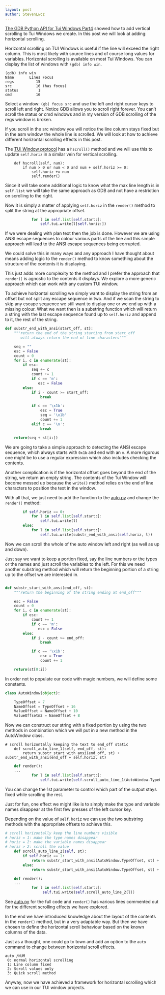 ```yaml
---
layout: post
author: StevenLwcz
---
```


[The GDB Python API for Tui Windows Part4](https://stevenlwcz.github.io/2022/03/13/The-Gdb-Python-API-For-Tui-Windows-Part-4.html) showed how to add vertical scrolling to Tui Windows we create. In this post we will look at adding horizontal scrolling.

Horizontal scrolling on TUI Windows is useful if the line will exceed the right column. This is most likely with source lines and of course long values for variables. Horizontal scrolling is available on most Tui Windows. You can display the list of windows with `(gdb) info win`.

```
(gdb) info win
Name       Lines Focus
regs          15
src           16 (has focus)
status         1
cmd           16
```

Select a window: `(gb) focus src` and use the left and right cursor keys to scroll left and right. Notice GDB allows you to scroll right forever. You can’t scroll the status or cmd windows and in my version of GDB scrolling of the regs window is broken.

If you scroll in the src window you will notice the line column stays fixed but in the asm window the whole line is scrolled. We will look at how to achieve different horizontal scrolling effects in this post.

The [TUI Window protocol](https://sourceware.org/gdb/onlinedocs/gdb/TUI-Windows-In-Python.html) has a `hscroll()` method and we will use this to update `self.horiz` in a similar vein for vertical scrolling.

```
    def hscroll(self, num):
        if num > 0 or num < 0 and num + self.horiz >= 0:
            self.horiz += num
            self.render()
```

Since it will take some additional logic to know what the max line length is in `self.list` we will take the same approach as GDB and not have a restriction on scrolling to the right.


Now it is simply a matter of applying  `self.horiz` in the `render()` method to split the string at the appropriate offset.

```python
            for l in self.list[self.start:]:
                self.tui.write(l[self.horiz:])
```

If we were dealing with plan text then the job is done. However we are using ANSI escape sequences to colour various parts of the line and this simple approach will lead to the ANSI escape sequences being corrupted.

We could solve this in many ways and any approach I have thought about means adding logic to the `render()` method to know something about the structure of the contents it is displaying.

This just adds more complexity to the method and I prefer the approach that `render()` is agnostic to the contents it displays. We explore a more generic approach which can work with any custom TUI window.

To achieve horizontal scrolling we simply want to display the string from an offset but not split any escape sequence in two. And if we scan the string to skip any escape sequence we still want to display one or we end up with a missing colour. What we want then is a substring function which will return a string with the last escape sequence found up to `self.horiz` and append to it, the rest of the string.

```python
def substr_end_with_ansi(start_off, st):
    """return the end of the string starting from start_off
       will always return the end of line characters"""

    seq = ""
    esc = False
    count = 0
    for i, c in enumerate(st):
        if esc:
            seq += c
            count += 1
            if c == 'm':
               esc = False
        else:
            if i - count >= start_off:
                break

            if c == '\x1b':
                esc = True
                seq = '\x1b'
                count += 1
            elif c == '\n':
                break

    return(seq + st[i:])
```

We are going to take a simple approach to detecting the ANSI escape sequence, which always starts with `0x1b` and end with an `m`. A more rigorous one might be to use a regular expression which also includes checking the contents.

Another complication is if the horizontal offset goes beyond the end of the string, we return an empty string. The contents of the Tui Window will become messed up because the `write()` method relies on the end of line characters to position the text in the window.

With all that, we just need to add the function to the [auto.py](https://github.com/StevenLwcz/gdb-python-blog/blob/dev/auto.py) and change the `render()` method:

```python
        if self.horiz == 0:
            for l in self.list[self.start:]:
                self.tui.write(l)
        else:
            for l in self.list[self.start:]:
                self.tui.write(substr_end_with_ansi(self.horiz, l))
```
Now we can scroll the whole of the auto window left and right (as well as up and down).

Just say we want to keep a portion fixed, say the line numbers or the types or the names and just scroll the variables to the left. For this we need another substring method which will return the beginning portion of a string up to the offset we are interested in.

```python

def substr_start_with_ansi(end_off, st):
    """return the beginning of the string ending at end_off"""

    esc = False
    count = 0
    for i, c in enumerate(st):
        if esc:
            count += 1
            if c == 'm':
               esc = False
        else:
            if i - count >= end_off:
                break

            if c == '\x1b':
                esc = True
                count += 1

    return(st[0:i])
```

In order not to populate our code with magic numbers, we will define some constants.

```python
class AutoWindow(object):

    TypeOffset = 7
    NameOffset = TypeOffset + 16
    ValueOffset = NameOffset + 10
    ValueOffsetm2 = NameOffset + 8
```

Now we can construct our string with a fixed portion by using the two methods in combination which we will put in a new method in the AutoWindow class.

```
# scroll horizontally keeping the text to end_off static
    def scroll_auto_line_1(self, end_off, st):
        return substr_start_with_ansi(end_off, st) + substr_end_with_ansi(end_off + self.horiz, st)
```

```python
    def render():
    ...
            for l in self.list[self.start:]:
                self.tui.write(self.scroll_auto_line_1(AutoWindow.TypeOffset, l))
```

You can change the 1st parameter to control which part of the output stays fixed while scrolling the rest.

Just for fun, one effect we might like is to simply make the type and variable names disappear at the first few presses of the left cursor key.

Depending on the value of `self.horiz` we can use the two substring methods with the appropriate offsets to achieve this.

```python
# scroll horizontally keep the line numbers visible
# horiz = 1: make the type names disappear
# horiz = 2: make the variable names disappear
# horiz > 2: scroll the value 
    def scroll_auto_line_2(self, st):
        if self.horiz == 1:
            return substr_start_with_ansi(AutoWindow.TypeOffset, st) + substr_end_with_ansi(AutoWindow.NameOffset, st)
        else:
            return substr_start_with_ansi(AutoWindow.TypeOffset, st) + substr_end_with_ansi(AutoWindow.ValueOffsetm2 + self.horiz, st)

```

```python
    def render():
    ...
            for l in self.list[self.start:]:
                 self.tui.write(self.scroll_auto_line_2(l))
```
See [auto.py](https://github.com/StevenLwcz/gdb-python-blog/blob/dev/auto.py) for the full code and `render()` has various lines commented out for the different scrolling effects we have explored.

In the end we have introduced knowledge about the layout of the contents in the `render()` method, but in a very adaptable way. But then we have chosen to define the horizontal scroll behaviour based on the known columns of the data.

Just as a thought, one could go to town and add an option to the `auto` command to change between horizontal scroll effects. 

```
auto /NUM
 0: normal horizontal scrolling
 1: Line column fixed
 2: Scroll values only
 3: Quick scroll method
```

Anyway, now we have achieved a framework for horizontal scrolling which we can use in our TUI window projects.

